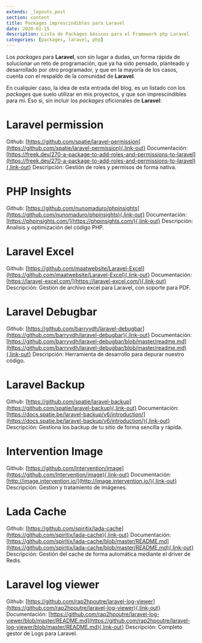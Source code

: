 ```yaml
---
extends: _layouts.post
section: content
title: Packages imprescindibles para Laravel
date: 2020-01-15
description: Lista de Packages básicos para el Framework php Laravel
categories: [packages, laravel, php]
---
```


Los *packages* para **Laravel**, son sin lugar a dudas, un forma rápida de solucionar un reto de programación, que ya ha sido pensado, planteado y desarrollado por otro programador, y que en la mayoría de los casos, cuenta con el respaldo de la comunidad de **Laravel**. 

En cualquier caso, la idea de esta entrada del blog, es un listado con los *packages* que suelo utilizar en mis proyectos, y que son imprescindibles para mi. Eso si, sin incluir los *packages* oficionales de **Laravel**:

# Laravel permission

Github: [https://github.com/spatie/laravel-permission](https://github.com/spatie/laravel-permission){.link-out}
Documentación: [https://freek.dev/270-a-package-to-add-roles-and-permissions-to-laravel](https://freek.dev/270-a-package-to-add-roles-and-permissions-to-laravel){.link-out}
Descripción: Gestión de roles y permisos de forma nativa.

# PHP Insights

Github: [https://github.com/nunomaduro/phpinsights](https://github.com/nunomaduro/phpinsights){.link-out}
Documentación: [https://phpinsights.com/](https://phpinsights.com/){.link-out}
Descripción: Analisis y optimización del código PHP.

# Laravel Excel

Github: [https://github.com/maatwebsite/Laravel-Excel](https://github.com/maatwebsite/Laravel-Excel){.link-out}
Documentación: [https://laravel-excel.com/](https://laravel-excel.com/){.link-out}
Descripción: Gestión de archivo excel para Laravel, con soporte para PDF.

# Laravel Debugbar

Github: [https://github.com/barryvdh/laravel-debugbar](https://github.com/barryvdh/laravel-debugbar){.link-out}
Documentación: [https://github.com/barryvdh/laravel-debugbar/blob/master/readme.md](https://github.com/barryvdh/laravel-debugbar/blob/master/readme.md){.link-out}
Descripción: Herramienta de desarrollo para depurar nuestro código.

# Laravel Backup

Github: [https://github.com/spatie/laravel-backup](https://github.com/spatie/laravel-backup){.link-out}
Documentación: [https://docs.spatie.be/laravel-backup/v6/introduction/](https://docs.spatie.be/laravel-backup/v6/introduction/){.link-out}
Descripción: Gestiona los backup de tu sitio de forma sencilla y rápida.

# Intervention Image

Github: [https://github.com/Intervention/image](https://github.com/Intervention/image){.link-out}
Documentación: [http://image.intervention.io/](http://image.intervention.io/){.link-out}
Descripción: Gestion y tratamiento de imágenes.

# Lada Cache
Github: [https://github.com/spiritix/lada-cache](https://github.com/spiritix/lada-cache){.link-out}
Documentación: [https://github.com/spiritix/lada-cache/blob/master/README.md](https://github.com/spiritix/lada-cache/blob/master/README.md){.link-out}
Descripción: Gestión del cache de forma automática mediante el driver de Redis.

# Laravel log viewer
Github: [https://github.com/rap2hpoutre/laravel-log-viewer](https://github.com/rap2hpoutre/laravel-log-viewer){.link-out}
Documentación: [https://github.com/rap2hpoutre/laravel-log-viewer/blob/master/README.md](https://github.com/rap2hpoutre/laravel-log-viewer/blob/master/README.md){.link-out}
Descripción: Completo gestor de Logs para Laravel.

